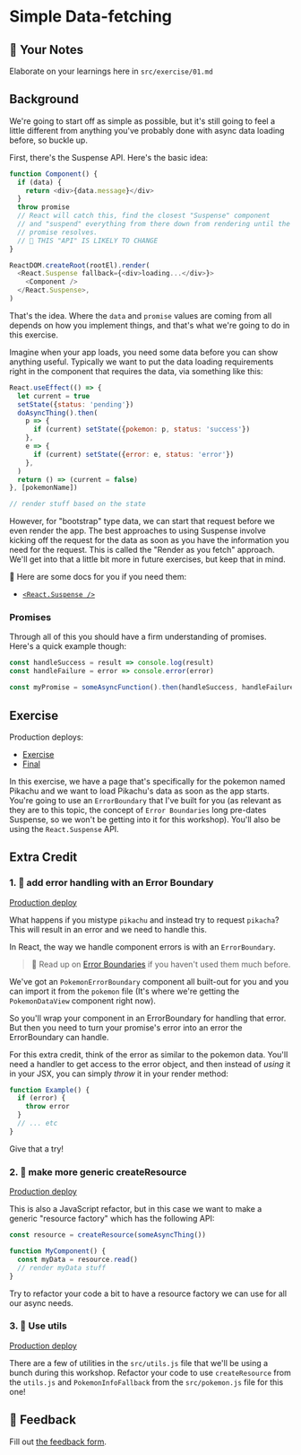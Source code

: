 # Simple Data-fetching

## 📝 Your Notes

Elaborate on your learnings here in `src/exercise/01.md`

## Background

We're going to start off as simple as possible, but it's still going to feel a
little different from anything you've probably done with async data loading
before, so buckle up.

First, there's the Suspense API. Here's the basic idea:

```javascript
function Component() {
  if (data) {
    return <div>{data.message}</div>
  }
  throw promise
  // React will catch this, find the closest "Suspense" component
  // and "suspend" everything from there down from rendering until the
  // promise resolves.
  // 🚨 THIS "API" IS LIKELY TO CHANGE
}

ReactDOM.createRoot(rootEl).render(
  <React.Suspense fallback={<div>loading...</div>}>
    <Component />
  </React.Suspense>,
)
```

That's the idea. Where the `data` and `promise` values are coming from all
depends on how you implement things, and that's what we're going to do in this
exercise.

Imagine when your app loads, you need some data before you can show anything
useful. Typically we want to put the data loading requirements right in the
component that requires the data, via something like this:

```javascript
React.useEffect(() => {
  let current = true
  setState({status: 'pending'})
  doAsyncThing().then(
    p => {
      if (current) setState({pokemon: p, status: 'success'})
    },
    e => {
      if (current) setState({error: e, status: 'error'})
    },
  )
  return () => (current = false)
}, [pokemonName])

// render stuff based on the state
```

However, for "bootstrap" type data, we can start that request before we even
render the app. The best approaches to using Suspense involve kicking off the
request for the data as soon as you have the information you need for the
request. This is called the "Render as you fetch" approach. We'll get into that
a little bit more in future exercises, but keep that in mind.

📜 Here are some docs for you if you need them:

- [`<React.Suspense />`](https://reactjs.org/docs/concurrent-mode-reference.html#suspense)

### Promises

Through all of this you should have a firm understanding of promises. Here's a
quick example though:

```javascript
const handleSuccess = result => console.log(result)
const handleFailure = error => console.error(error)

const myPromise = someAsyncFunction().then(handleSuccess, handleFailure)
```

## Exercise

Production deploys:

- [Exercise](https://react-suspense.netlify.app/isolated/exercise/01.js)
- [Final](https://react-suspense.netlify.app/isolated/final/01.js)

In this exercise, we have a page that's specifically for the pokemon named
Pikachu and we want to load Pikachu's data as soon as the app starts. You're
going to use an `ErrorBoundary` that I've built for you (as relevant as they are
to this topic, the concept of `Error Boundaries` long pre-dates Suspense, so we
won't be getting into it for this workshop). You'll also be using the
`React.Suspense` API.

## Extra Credit

### 1. 💯 add error handling with an Error Boundary

[Production deploy](https://react-suspense.netlify.app/isolated/final/01.extra-1.js)

What happens if you mistype `pikachu` and instead try to request `pikacha`? This
will result in an error and we need to handle this.

In React, the way we handle component errors is with an `ErrorBoundary`.

> 📜 Read up on
> [Error Boundaries](https://reactjs.org/docs/error-boundaries.html) if you
> haven't used them much before.

We've got an `PokemonErrorBoundary` component all built-out for you and you can
import it from the `pokemon` file (It's where we're getting the
`PokemonDataView` component right now).

So you'll wrap your component in an ErrorBoundary for handling that error. But
then you need to turn your promise's error into an error the ErrorBoundary can
handle.

For this extra credit, think of the error as similar to the pokemon data. You'll
need a handler to get access to the error object, and then instead of _using_ it
in your JSX, you can simply _throw_ it in your render method:

```javascript
function Example() {
  if (error) {
    throw error
  }
  // ... etc
}
```

Give that a try!

### 2. 💯 make more generic createResource

[Production deploy](https://react-suspense.netlify.app/isolated/final/01.extra-2.js)

This is also a JavaScript refactor, but in this case we want to make a generic
"resource factory" which has the following API:

```javascript
const resource = createResource(someAsyncThing())

function MyComponent() {
  const myData = resource.read()
  // render myData stuff
}
```

Try to refactor your code a bit to have a resource factory we can use for all
our async needs.

### 3. 💯 Use utils

[Production deploy](https://react-suspense.netlify.app/isolated/final/01.extra-3.js)

There are a few of utilities in the `src/utils.js` file that we'll be using a
bunch during this workshop. Refactor your code to use `createResource` from the
`utils.js` and `PokemonInfoFallback` from the `src/pokemon.js` file for this
one!

## 🦉 Feedback

Fill out
[the feedback form](https://ws.kcd.im/?ws=React%20Suspense%20%F0%9F%94%80&e=01%3A%20Simple%20Data-fetching&em=cacho.rc%40gmail.com).
